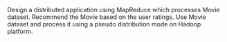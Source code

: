 Design a distributed application using MapReduce which processes Movie dataset. 
Recommend the Movie based on the user ratings. Use Movie dataset and process it using 
a pseudo distribution mode on Hadoop platform.